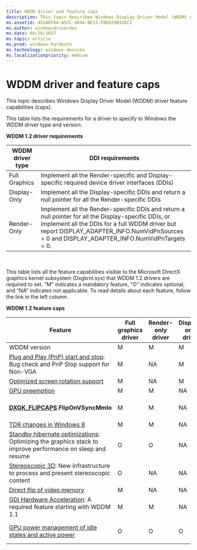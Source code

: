 ```yaml
---
title: WDDM driver and feature caps
description: This topic describes Windows Display Driver Model (WDDM) driver feature capabilities (caps).
ms.assetid: 452ADF64-A5CC-4694-BE31-FBED29B32DC1
ms.author: windowsdriverdev
ms.date: 04/20/2017
ms.topic: article
ms.prod: windows-hardware
ms.technology: windows-devices
ms.localizationpriority: medium
---
```


# WDDM driver and feature caps


This topic describes Windows Display Driver Model (WDDM) driver feature capabilities (caps).

This table lists the requirements for a driver to specify to Windows the WDDM driver type and version.

**WDDM 1.2 driver requirements**

| WDDM driver type | DDI requirements                                                                                                                                                                                                                                           |
|------------------|------------------------------------------------------------------------------------------------------------------------------------------------------------------------------------------------------------------------------------------------------------|
| Full Graphics    | Implement all the Render-specific and Display-specific required device driver interfaces (DDIs)                                                                                                                                                            |
| Display-Only     | Implement all the Display-specific DDIs and return a null pointer for all the Render-specific DDIs                                                                                                                                                         |
| Render-Only      | Implement all the Render-specific DDIs and return a null pointer for all the Display-specific DDIs, or implement all the DDIs for a full WDDM driver but report DISPLAY\_ADAPTER\_INFO.NumVidPnSources = 0 and DISPLAY\_ADAPTER\_INFO.NumVidPnTargets = 0. |

 

This table lists all the feature capabilities visible to the Microsoft DirectX graphics kernel subsystem (Dxgkrnl.sys) that WDDM 1.2 drivers are required to set. "M" indicates a mandatory feature, "O" indicates optional, and "NA" indicates not applicable. To read details about each feature, follow the link in the left column.

**WDDM 1.2 feature caps**

| Feature                                                                                                                                          | Full graphics driver | Render-only driver | Display-only driver | Feature caps                                                                                                                                                                                                                   |
|--------------------------------------------------------------------------------------------------------------------------------------------------|----------------------|--------------------|---------------------|--------------------------------------------------------------------------------------------------------------------------------------------------------------------------------------------------------------------------------|
| WDDM version                                                                                                                                     | M                    | M                  | M                   | [**DXGK\_DRIVERCAPS**](https://msdn.microsoft.com/library/windows/hardware/ff561062).**WDDMVersion**                                                                                                                                                                |
| [Plug and Play (PnP) start and stop](plug-and-play--pnp--start-and-stop-cases.md): Bug check and PnP Stop support for Non-VGA                   | M                    | NA                 | M                   | [**DXGK\_DRIVERCAPS**](https://msdn.microsoft.com/library/windows/hardware/ff561062).**SupportNonVGA**                                                                                                                                                              |
| [Optimized screen rotation support](optimized-screen-rotation-support.md)                                                                       | M                    | NA                 | M                   | [**DXGK\_DRIVERCAPS**](https://msdn.microsoft.com/library/windows/hardware/ff561062).**SupportSmoothRotation**                                                                                                                                                      |
| [GPU preemption](gpu-preemption.md)                                                                                                             | M                    | M                  | NA                  | [**DXGK\_DRIVERCAPS**](https://msdn.microsoft.com/library/windows/hardware/ff561062).**PreemptionCaps**                                                                                                                                                             |
| [**DXGK\_FLIPCAPS**](https://msdn.microsoft.com/library/windows/hardware/ff561069).**FlipOnVSyncMmIo**                                                                                  | M                    | M                  | NA                  | [**DXGK\_FLIPCAPS**](https://msdn.microsoft.com/library/windows/hardware/ff561069).**FlipOnVSyncMmIoFlipOnVSyncMmIo** was available starting with Windows Vista; the requirement starting with Windows 8 is to set the **FlipOnVSyncMmIo** cap.                       |
| [TDR changes in Windows 8](tdr-changes-in-windows-8.md)                                                                                         | M                    | M                  | NA                  | [**DXGK\_DRIVERCAPS**](https://msdn.microsoft.com/library/windows/hardware/ff561062).**SupportPerEngineTDR**                                                                                                                                                        |
| [Standby hibernate optimizations](standby-hibernate-optimizations.md): Optimizing the graphics stack to improve performance on sleep and resume | O                    | O                  | NA                  | [**DXGK\_SEGMENTDESCRIPTOR3**](https://msdn.microsoft.com/library/windows/hardware/hh464086).**Flags**                                                                                                                                                      |
| [Stereoscopic 3D](stereoscopic-3d.md): New infrastructure to process and present stereoscopic content                                           | O                    | NA                 | NA                  | [**D3DKMDT\_VIDPN\_SOURCE\_MODE\_TYPE**](https://msdn.microsoft.com/library/windows/hardware/ff546727)                                                                                                                                               |
| [Direct flip of video memory](direct-flip-of-video-memory.md)                                                                                   | M                    | NA                 | NA                  | [**DXGK\_DRIVERCAPS**](https://msdn.microsoft.com/library/windows/hardware/ff561062).**SupportDirectFlip**                                                                                                                                                          |
| [GDI Hardware Acceleration](gdi-hardware-acceleration.md): A required feature starting with WDDM 1.1                                            | M                    | M                  | NA                  | [**DXGK\_PRESENTATIONCAPS**](https://msdn.microsoft.com/library/windows/hardware/ff562004).**SupportKernelModeCommandBuffer**                                                                                                                                 |
| [GPU power management of idle states and active power](gpu-power-management-of-idle-and-active-power.md)                                        | O                    | O                  | O                   | If this feature is supported, the [*DxgkDdiSetPowerComponentFState*](https://msdn.microsoft.com/library/windows/hardware/hh451422) and [*DxgkDdiPowerRuntimeControlRequest*](https://msdn.microsoft.com/library/windows/hardware/hh451396) functions must be supported. |

 

 

 





